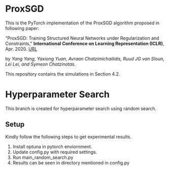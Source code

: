 # ProxSGD
This is the PyTorch implementation of the ProxSGD algorithm proposed in following paper:

"ProxSGD: Training Structured Neural Networks under Regularization and Constraints," **International Conference on Learning Representation (ICLR)**, Apr. 2020. [URL](https://openreview.net/forum?id=HygpthEtvr)

by *Yang Yang, Yaxiong Yuan, Avraan Chatzimichailidis, Ruud JG van Sloun, Lei Lei, and Symeon Chatzinotas.*

This repository contains the simulations in Section 4.2.

# Hyperparameter Search
This branch is created for hyperparameter search using random search.

## Setup
Kindly follow the following steps to get experimental results.

1. Install optuna in pytorch enviornment.
2. Update config.py with required settings.
3. Run main_random_search.py 
4. Results can be seen in directory mentioned in config.py


